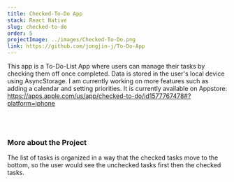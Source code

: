 ```yaml
---
title: Checked-To-Do App
stack: React Native
slug: checked-to-do
order: 5
projectImage: ../images/Checked-To-Do.png
link: https://github.com/jongjin-j/To-Do-App
---
```


This app is a To-Do-List App where users can manage their tasks by checking them off once completed. Data is stored in the user's local device using AsyncStorage. I am currently working on more features such as adding a calendar and setting priorities. It is currently available on Appstore: https://apps.apple.com/us/app/checked-to-do/id1577767478#?platform=iphone

<br/><br/>

### More about the Project

The list of tasks is organized in a way that the checked tasks move to the bottom, so the user would see the unchecked tasks first then the checked tasks. 